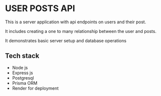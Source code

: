 # USER POSTS API
This is a server application with api endpoints on users and their post.

It includes creating a one to many relationship between the user and posts.

It demonstrates basic server setup and database operations

## Tech stack
* Node js
* Express js
* Postgresql
* Prisma ORM
* Render for deployment
